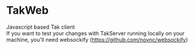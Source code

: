# TakWeb
Javascript based Tak client
<br>
If you want to test your changes with TakServer running locally on your machine, you'll need websockify (https://github.com/novnc/websockify)
